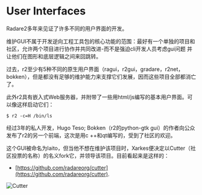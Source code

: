 # User Interfaces

Radare2多年来见证了许多不同的用户界面的开发。

维护GUI不属于开发逆向工程工具包的核心功能的范围：最好有一个单独的项目和社区，允许两个项目进行协作并共同改进-而不是强迫cli开发人员考虑gui问题 并让他们在图形和底层逻辑之间来回跳转。

过去，r2至少有5种不同的原生用户界面（ragui，r2gui，gradare，r2net，bokken），但是都没有足够的维护能力来支撑它们发展，因而这些项目全部都消亡了。

此外r2具有嵌入式Web服务器，并附带了一些用html/js编写的基本用户界面。可以像这样启动它们：
```
$ r2 -c=H /bin/ls
```
经过3年的私人开发，Hugo Teso; Bokken（r2的python-gtk gui）的作者向公众发布了r2的另一个前端，这次是用c ++和qt编写的，受到了社区的欢迎。

这个GUI被命名为Iaito，但当他不想在维护该项目时，Xarkes便决定以Cutter（社区投票的名称）的名义fork它，并领导该项目。目前看起来是这样的：

* [https://github.com/radareorg/cutter](https://github.com/radareorg/cutter).

![Cutter](Cutter.png)
